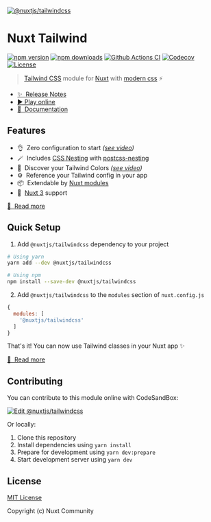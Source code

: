 [![@nuxtjs/tailwindcss](https://tailwindcss.nuxtjs.org/cover.jpg)](https://tailwindcss.nuxtjs.org)

# Nuxt Tailwind

[![npm version][npm-version-src]][npm-version-href]
[![npm downloads][npm-downloads-src]][npm-downloads-href]
[![Github Actions CI][github-actions-ci-src]][github-actions-ci-href]
[![Codecov][codecov-src]][codecov-href]
[![License][license-src]][license-href]

> [Tailwind CSS](https://tailwindcss.com) module for [Nuxt](https://nuxtjs.org) with [modern css](https://tailwindcss.com/docs/using-with-preprocessors#future-css-features) ⚡️

- [✨ &nbsp;Release Notes](https://github.com/nuxt-community/tailwindcss-module/releases)
- [▶️ Play online](https://stackblitz.com/edit/nuxt-starter-rnulzp?file=app.vue)
- [📖 &nbsp;Documentation](https://tailwindcss.nuxtjs.org)

## Features

- 👌&nbsp; Zero configuration to start *([see video](https://tailwindcss.nuxtjs.org/#quick-start))*
- 🪄&nbsp; Includes [CSS Nesting](https://drafts.csswg.org/css-nesting-1/) with [postcss-nesting](https://github.com/csstools/postcss-nesting)
- 🎨&nbsp; Discover your Tailwind Colors *([see video](https://tailwindcss.nuxtjs.org/#tailwind-colors))*
- ⚙️&nbsp; Reference your Tailwind config in your app
- 📦&nbsp; Extendable by [Nuxt modules](https://modules.nuxtjs.org/)
- 🚀&nbsp; [Nuxt 3](https://v3.nuxtjs.org) support

[📖 &nbsp;Read more](https://tailwindcss.nuxtjs.org)

## Quick Setup

1. Add `@nuxtjs/tailwindcss` dependency to your project

```bash
# Using yarn
yarn add --dev @nuxtjs/tailwindcss

# Using npm
npm install --save-dev @nuxtjs/tailwindcss
```

2. Add `@nuxtjs/tailwindcss` to the `modules` section of `nuxt.config.js`

```js
{
  modules: [
    '@nuxtjs/tailwindcss'
  ]
}
```

That's it! You can now use Tailwind classes in your Nuxt app ✨

[📖 &nbsp;Read more](https://tailwindcss.nuxtjs.org/getting-started/setup)

## Contributing

You can contribute to this module online with CodeSandBox:

[![Edit @nuxtjs/tailwindcss](https://codesandbox.io/static/img/play-codesandbox.svg)](https://codesandbox.io/s/github/nuxt-community/tailwindcss-module/tree/main/?fontsize=14&hidenavigation=1&theme=dark)

Or locally:

1. Clone this repository
2. Install dependencies using `yarn install`
3. Prepare for development using `yarn dev:prepare`
4. Start development server using `yarn dev`

## License

[MIT License](./LICENSE)

Copyright (c) Nuxt Community

<!-- Badges -->
[npm-version-src]: https://img.shields.io/npm/v/@nuxtjs/tailwindcss/latest.svg
[npm-version-href]: https://npmjs.com/package/@nuxtjs/tailwindcss

[npm-downloads-src]: https://img.shields.io/npm/dm/@nuxtjs/tailwindcss.svg
[npm-downloads-href]: https://npmjs.com/package/@nuxtjs/tailwindcss

[github-actions-ci-src]: https://github.com/nuxt-community/tailwindcss-module/workflows/ci/badge.svg
[github-actions-ci-href]: https://github.com/nuxt-community/tailwindcss-module/actions?query=workflow%3Aci

[codecov-src]: https://img.shields.io/codecov/c/github/nuxt-community/tailwindcss-module.svg
[codecov-href]: https://codecov.io/gh/nuxt-community/tailwindcss-module

[license-src]: https://img.shields.io/npm/l/@nuxtjs/tailwindcss.svg
[license-href]: https://npmjs.com/package/@nuxtjs/tailwindcss
